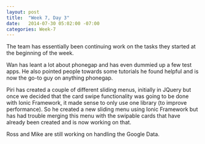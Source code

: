 ```yaml
---
layout: post
title:  "Week 7, Day 3"
date:   2014-07-30 05:02:00 -07:00
categories: Week-7
---
```


The team has essentially been continuing work on the tasks they started at the beginning of the week.

Wan has leant a lot about phonegap and has even dummied up a few test apps. He also pointed people towards some tutorials he found helpful and is now the go-to guy on anything phonegap.

Piri has created a couple of different sliding menus, initially in JQuery but once we decided that the card swipe functionality was going to be done with Ionic Framework, it made sense to only use one library (to improve performance). So he created a new sliding menu using Ionic Framework but has had trouble merging this menu with the swipable cards that have already been created and is now working on that.

Ross and Mike are still working on handling the Google Data. 
